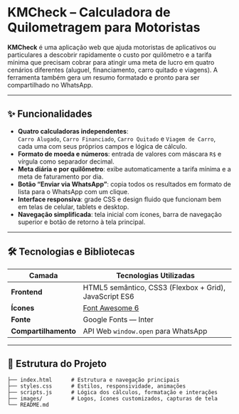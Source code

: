 # KMCheck – Calculadora de Quilometragem para Motoristas

**KMCheck** é uma aplicação web que ajuda motoristas de aplicativos ou particulares a descobrir rapidamente o custo por quilômetro e a tarifa mínima que precisam cobrar para atingir uma meta de lucro em quatro cenários diferentes (aluguel, financiamento, carro quitado e viagens). A ferramenta também gera um resumo formatado e pronto para ser compartilhado no WhatsApp.

---

## ✨ Funcionalidades

- **Quatro calculadoras independentes**:  
  `Carro Alugado`, `Carro Financiado`, `Carro Quitado` e `Viagem de Carro`, cada uma com seus próprios campos e lógica de cálculo.
- **Formato de moeda e números**: entrada de valores com máscara `R$` e vírgula como separador decimal.
- **Meta diária e por quilômetro**: exibe automaticamente a tarifa mínima e a meta de faturamento por dia.
- **Botão “Enviar via WhatsApp”**: copia todos os resultados em formato de lista para o WhatsApp com um clique.
- **Interface responsiva**: grade CSS e design fluido que funcionam bem em telas de celular, tablets e desktop.
- **Navegação simplificada**: tela inicial com ícones, barra de navegação superior e botão de retorno à tela principal.

---

## 🛠️ Tecnologias e Bibliotecas

| Camada | Tecnologias Utilizadas |
| ------ | ---------------------- |
| **Frontend** | HTML5 semântico, CSS3 (Flexbox + Grid), JavaScript ES6 |
| **Ícones** | [Font Awesome 6](https://fontawesome.com) |
| **Fonte** | Google Fonts — Inter |
| **Compartilhamento** | API Web `window.open` para WhatsApp |

---

## 📁 Estrutura do Projeto

```text
├── index.html      # Estrutura e navegação principais
├── styles.css      # Estilos, responsividade, animações
├── scripts.js      # Lógica dos cálculos, formatação e interações
├── images/         # Logos, ícones customizados, capturas de tela
└── README.md
